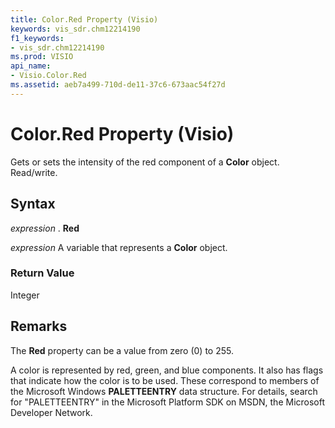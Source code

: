 ```yaml
---
title: Color.Red Property (Visio)
keywords: vis_sdr.chm12214190
f1_keywords:
- vis_sdr.chm12214190
ms.prod: VISIO
api_name:
- Visio.Color.Red
ms.assetid: aeb7a499-710d-de11-37c6-673aac54f27d
---
```



# Color.Red Property (Visio)

Gets or sets the intensity of the red component of a  **Color** object. Read/write.


## Syntax

 _expression_ . **Red**

 _expression_ A variable that represents a **Color** object.


### Return Value

Integer


## Remarks

The  **Red** property can be a value from zero (0) to 255.

A color is represented by red, green, and blue components. It also has flags that indicate how the color is to be used. These correspond to members of the Microsoft Windows  **PALETTEENTRY** data structure. For details, search for "PALETTEENTRY" in the Microsoft Platform SDK on MSDN, the Microsoft Developer Network.


